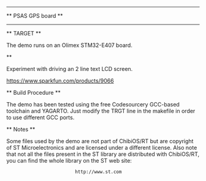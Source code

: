 *****************************************************************************
** PSAS GPS board                                                          **
*****************************************************************************

** TARGET **

The demo runs on an Olimex STM32-E407 board.

** 

Experiment with driving an 2 line text LCD screen.

https://www.sparkfun.com/products/9066

** Build Procedure **

The demo has been tested using the free Codesourcery GCC-based toolchain
and YAGARTO.
Just modify the TRGT line in the makefile in order to use different GCC ports.

** Notes **

Some files used by the demo are not part of ChibiOS/RT but are copyright of
ST Microelectronics and are licensed under a different license.
Also note that not all the files present in the ST library are distributed
with ChibiOS/RT, you can find the whole library on the ST web site:

                             http://www.st.com
